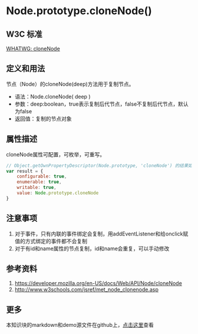 # Node.prototype.cloneNode()

## W3C 标准
[WHATWG: cloneNode](https://dom.spec.whatwg.org/#dom-node-clonenode)

## 定义和用法
节点（Node）的cloneNode(deep)方法用于复制节点。

- 语法：Node.cloneNode( deep )
- 参数：deep:boolean，true表示复制后代节点，false不复制后代节点，默认为false
- 返回值：复制的节点对象

## 属性描述
cloneNode属性可配置，可枚举，可重写。
```javascript
// Object.getOwnPropertyDescriptor(Node.prototype, 'cloneNode') 的结果如下：
var result = {
    configurable: true,
    enumerable: true,
    writable: true,
    value: Node.prototype.cloneNode
}
```

## 注意事项
1. 对于事件，只有内联的事件绑定会复制，用addEventListener和给onclick赋值的方式绑定的事件都不会复制
2. 对于有id和name属性的节点复制，id和name会重复，可以手动修改

## 参考资料
1. https://developer.mozilla.org/en-US/docs/Web/API/Node/cloneNode
2. http://www.w3schools.com/jsref/met_node_clonenode.asp

## 更多
本知识块的markdown和demo源文件在github上，[点击这里](https://github.com/jserz/js_piece)查看